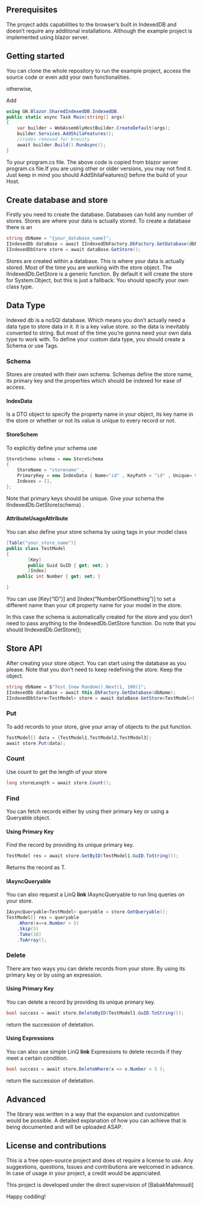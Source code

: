 
<!-- # GN.Blazor.SharedIndexedDB

## What is it

## how it Works -->

## Prerequisites

  The project adds capabilities to the browser’s built in IndexedDB and doesn’t require any additional installations. 
  Although the example project is implemented using blazor server.

## Getting started

  You can clone the whole repository to run the example project, 
  access the source code or even add your own functionalities.
  
  otherwise,
<!--   add the nuget package to your project -->
Add 

```c#
using GN.Blazor.SharedIndexedDB.IndexedDB.
public static async Task Main(string[] args)
{
	var builder = WebAssemblyHostBuilder.CreateDefault(args);
	builder.Services.AddShilaFeatures();
	//codes removed for brevity 
	await builder.Build().RunAsync();
}
```
To your program.cs file.
The above code is copied from blazor server program.cs file.If you are using other or older versions, 
you may not find it. Just keep in mind you should AddShilaFeatures() before the build of your Host.

## Create database and store

Firstly you need to create the database. Databases can hold any number of stores.
Stores are where your data is actually stored.
To create a database there is an 
```c#
string dbName = "{your_database_name}";
IIndexedDb dataBase = await IIndexedDbFactory.DbFactory.GetDatabase(dbName);
IIndexedDbStore store = await dataBase.GetStore();
```
Stores are created within a database. This is where your data is actually stored.
Most of the time you are working with the store object.
The IIndexedDb.GetStore is a generic function. By default it will create the store for System.Object, but this is just a fallback. You should specify your own class type.

## Data Type

Indexed db is a noSQl database. Which means you don’t actually need a data type to store data in it. 
It is a key value store. so the data is inevitably converted to string.
But most of the time you’re gonna need your own data type to work with.
To define your custom data type, you should create a Schema or use Tags.

### Schema

Stores are created with their own schema. Schemas define the store name, 
its primary key and the properties which should be indexed for ease of access.

#### IndexData

Is a DTO object to specify the property name in your object, 
its key name in the store or whether or not its value is unique to every record or not.

#### StoreSchem

To explicitly define your schema use 
```c#
StoreSchema schema = new StoreSchema 
{ 
    StoreName = "storename" , 
    PrimaryKey = new IndexData { Name="id" , KeyPath = "id" , Unique= true} ,
    Indexes = [],
};
```
Note that primary keys should be unique.
Give your schema the IIndexedDb.GetStore(schema) .

#### AttributeUsageAttribute

You can also define your store schema by using tags in your model class
```c#
[Table("your_store_name")]
public class TestModel
{
        [Key]
        public Guid GuID { get; set; }
        [Index]
	public int Number { get; set; }

}
```
You can use [Key(“ID”)] and [Index(“NumberOfSomething”)] to set a different name 
than your c# property name for your model in the store.

In this case the schema is automatically created for the store and 
you don’t need to pass anything to the IIndexedDb.GetStore function.
Do note that you should IIndexedDb.GetStore<TestModel>();
	
## Store API
	
After creating your store object. You can start using the database as you please.
Note that you don’t need to keep redefining the store. Keep the object.
  
```c#
string dbName = $"Test_{new Random().Next(1, 100)}";
IIndexedDb dataBase = await this.DbFactory.GetDatabase(dbName);
IIndexedDbStore<TestModel> store = await dataBase.GetStore<TestModel>();
```
	
### Put
	
To add records to your store, give your array of objects to the put function.
```c#
TestModel[] data = {TestModel1,TestModel2,TestModel3};
await store.Put(data);
```
	
### Count
	
Use count to get the length of your store
```c#
long storeLength = await store.Count();

```
  
### Find 
	
You can fetch records either by using their primary key or using a Queryable object.

#### Using Primary Key
	
Find the record by providing its unique primary key.
```c#
TestModel res = await store.GetByID(TestModel1.GuID.ToString());
```
Returns the record as T.

#### IAsyncQueryable
	
You can also request a LinQ **link** IAsyncQueryable<T> to run linq queries on your store.
```c#
IAsyncQueryable<TestModel> queryable = store.GetQueryable();
TestModel[] res = queryable
	.Where(x=>x.Number > 5)
	.Skip(5)
	.Take(10)
	.ToArray();
```
  
### Delete

There are two ways you can delete records from your store.
By using its primary key or by using an expression.


#### Using Primary Key 
	
You can delete a record by providing its unique primary key.
  ```c#
bool success = await store.DeleteByID(TestModel1.GuID.ToString());
  ```
return the succession of deletation.

#### Using Expressions
	
You can also use simple LinQ **link** Expressions to delete records if they meet a certain condition.
```c#
bool success = await store.DeleteWhere(x => x.Number < 5 );
```
return the succession of deletation.
							
## Advanced
							
The library was written in a way that the expansion and customization would be possible.
A detailed explanation of how you can achieve that is being documented and will be uploaded ASAP.



## License and contributions 
							
This is a free open-source project and does ot require a license to use.
Any suggestions, questions, Issues and contributions are welcomed in advance.
In case of usage in your project, a credit would be appriciated.

							
This project is developed under the direct supervision of [BabakMahmoudi]
							

Happy codding!
